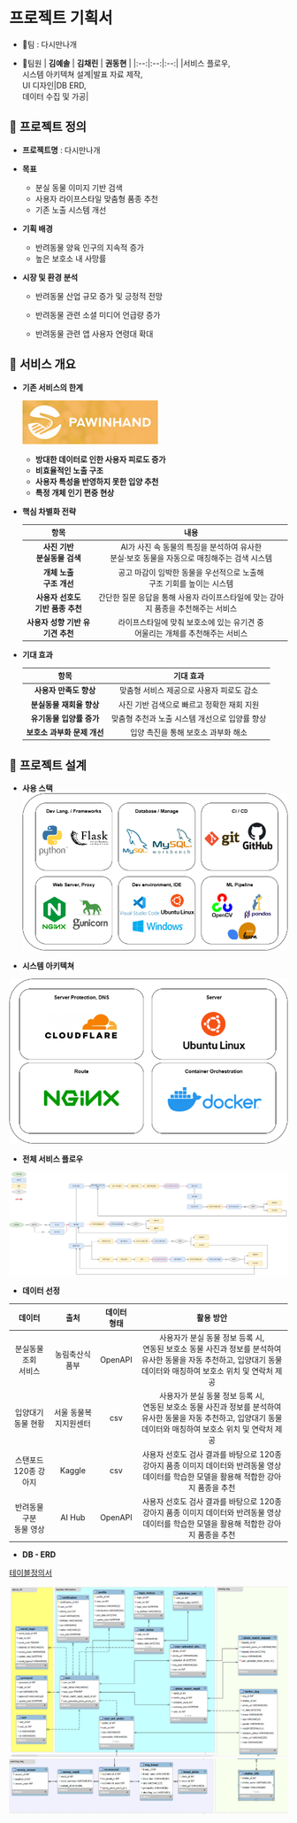 # 프로젝트 기획서
- :dog:팀 : 다시만나개

- :dog:팀원
    | **김예솔** | **김채린** | **권동현** |
    |:--:|:--:|:--:|
    |서비스 플로우,<br>시스템 아키텍쳐 설계|발표 자료 제작,<br>UI 디자인|DB ERD,<br>데이터 수집 및 가공|

## :dog: 프로젝트 정의
- **프로젝트명** : 다시만나개

- **목표** 

    + 분실 동물 이미지 기반 검색
    + 사용자 라이프스타일 맞춤형 품종 추천
    + 기존 노출 시스템 개선

- **기획 배경**

    + 반려동물 양육 인구의 지속적 증가
    + 높은 보호소 내 사망률

- **시장 및 환경 분석**

    + 반려동물 산업 규모 증가 및 긍정적 전망

    + 반려동물 관련 소셜 미디어 언급량 증가

    + 반려동물 관련 앱 사용자 연령대 확대


## :dog: 서비스 개요


- **기존 서비스의 한계**

    [![포인핸드](https://github.com/whynotsw-camp/whynotsw-camp-wh06-1st-1team-findog/blob/main/image/hand.png)](https://pawinhand.kr/)

    + **방대한 데이터로 인한 사용자 피로도 증가**
    + **비효율적인 노출 구조**
    + **사용자 특성을 반영하지 못한 입양 추천**
    + **특정 개체 인기 편중 현상**


- **핵심 차별화 전략**

    | **항목** | **내용** |
    |:--:|:--:|
    | **사진 기반<br>분실동물 검색** | AI가 사진 속 동물의 특징을 분석하여 유사한<br>분실·보호 동물을 자동으로 매칭해주는 검색 시스템 |
    | **개체 노출<br>구조 개선** | 공고 마감이 임박한 동물을 우선적으로 노출해<br>구조 기회를 높이는 시스템 |
    | **사용자 선호도<br>기반 품종 추천** | 간단한 질문 응답을 통해 사용자 라이프스타일에 맞는 강아지 품종을 추천해주는 서비스 |
    | **사용자 성향 기반 유기견 추천** | 라이프스타일에 맞춰 보호소에 있는 유기견 중<br>어울리는 개체를 추천해주는 서비스 |

- **기대 효과**

    | **항목** | **기대 효과**|
    |:--:|:--:|
    | **사용자 만족도 향상** | 맞춤형 서비스 제공으로 사용자 피로도 감소|
    | **분실동물 재회율 향상** | 사진 기반 검색으로 빠르고 정확한 재회 지원 |
    | **유기동물 입양률 증가** | 맞춤형 추천과 노출 시스템 개선으로 입양률 향상 |
    | **보호소 과부화 문제 개선**| 입양 촉진을 통해 보호소 과부화 해소 |


## :dog: 프로젝트 설계


- **사용 스택**
![사용스택](https://github.com/whynotsw-camp/whynotsw-camp-wh06-1st-1team-findog/blob/main/image/drawio_2.png)


- **시스템 아키텍쳐**

![시스템아키텍쳐](https://github.com/whynotsw-camp/whynotsw-camp-wh06-1st-1team-findog/blob/main/image/drawio_1.png)


- **전체 서비스 플로우**

![서비스플로우](https://github.com/whynotsw-camp/whynotsw-camp-wh06-1st-1team-findog/blob/main/image/image3.jpg)


- **데이터 선정**

| **데이터**  | **출처** | **데이터<br>형태** | **활용 방안** |
|:--:|:--:|:--:|:--:|
| 분실동물 조회<br>서비스 | 농림축산식품부 | OpenAPI| 사용자가 분실 동물 정보 등록 시,<br>연동된 보호소 동물 사진과 정보를  분석하여 유사한 동물을 자동 추천하고,  입양대기 동물 데이터와 매칭하여  보호소 위치 및 연락처 제공 |
| 입양대기동물 현황 | 서울 동물복지지원센터 | csv | 사용자가 분실 동물 정보 등록 시,<br>연동된 보호소 동물 사진과 정보를 분석하여 유사한 동물을 자동 추천하고, 입양대기 동물 데이터와 매칭하여 보호소 위치 및 연락처 제공 |
| 스탠포드 120종 강아지 | Kaggle | csv | 사용자 선호도 검사 결과를 바탕으로 120종 강아지 품종 이미지 데이터와 반려동물 영상 데이터를 학습한 모델을 활용해 적합한 강아지 품종을 추천 |
| 반려동물 구분<br>동물 영상 | AI Hub | OpenAPI | 사용자 선호도 검사 결과를 바탕으로  120종 강아지 품종 이미지 데이터와  반려동물 영상 데이터를 학습한 모델을  활용해 적합한 강아지 품종을 추천 |


- **DB - ERD**

[테이블정의서](https://github.com/whynotsw-camp/whynotsw-camp-wh06-1st-1team-findog/blob/main/%ED%85%8C%EC%9D%B4%EB%B8%94%20%EC%84%A4%EB%AA%85%EC%84%9C.pdf)

![ERD](https://github.com/whynotsw-camp/whynotsw-camp-wh06-1st-1team-findog/blob/main/image/erd.png)
![ERD2](https://github.com/whynotsw-camp/whynotsw-camp-wh06-1st-1team-findog/blob/main/image/erd2.png)

    



